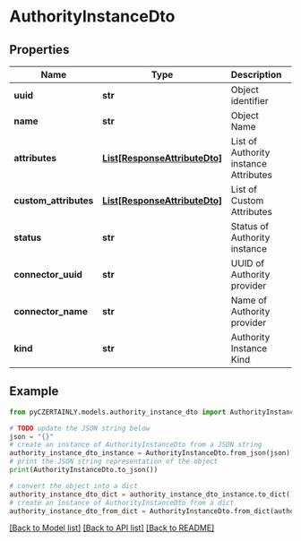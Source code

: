 # AuthorityInstanceDto


## Properties

Name | Type | Description | Notes
------------ | ------------- | ------------- | -------------
**uuid** | **str** | Object identifier | 
**name** | **str** | Object Name | 
**attributes** | [**List[ResponseAttributeDto]**](ResponseAttributeDto.md) | List of Authority instance Attributes | 
**custom_attributes** | [**List[ResponseAttributeDto]**](ResponseAttributeDto.md) | List of Custom Attributes | [optional] 
**status** | **str** | Status of Authority instance | 
**connector_uuid** | **str** | UUID of Authority provider | 
**connector_name** | **str** | Name of Authority provider | 
**kind** | **str** | Authority Instance Kind | 

## Example

```python
from pyCZERTAINLY.models.authority_instance_dto import AuthorityInstanceDto

# TODO update the JSON string below
json = "{}"
# create an instance of AuthorityInstanceDto from a JSON string
authority_instance_dto_instance = AuthorityInstanceDto.from_json(json)
# print the JSON string representation of the object
print(AuthorityInstanceDto.to_json())

# convert the object into a dict
authority_instance_dto_dict = authority_instance_dto_instance.to_dict()
# create an instance of AuthorityInstanceDto from a dict
authority_instance_dto_from_dict = AuthorityInstanceDto.from_dict(authority_instance_dto_dict)
```
[[Back to Model list]](../README.md#documentation-for-models) [[Back to API list]](../README.md#documentation-for-api-endpoints) [[Back to README]](../README.md)


